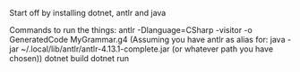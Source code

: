 Start off by installing dotnet, antlr and java

Commands to run the things:
antlr -Dlanguage=CSharp -visitor -o GeneratedCode MyGrammar.g4 (Assuming you have antlr as alias for: java -jar ~/.local/lib/antlr/antlr-4.13.1-complete.jar (or whatever path you have chosen))
dotnet build
dotnet run
